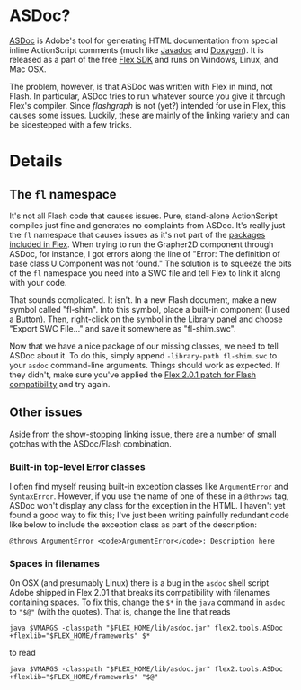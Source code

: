 # ASDoc? #
[ASDoc](http://labs.adobe.com/wiki/index.php/ASDoc) is Adobe's tool for generating HTML documentation from special inline ActionScript comments (much like [Javadoc](http://java.sun.com/j2se/javadoc/) and [Doxygen](http://www.stack.nl/~dimitri/doxygen/)). It is released as a part of the free [Flex SDK](http://labs.adobe.com/technologies/flex/sdk/) and runs on Windows, Linux, and Mac OSX.

The problem, however, is that ASDoc was written with Flex in mind, not Flash. In particular, ASDoc tries to run whatever source you give it through Flex's compiler. Since _flashgraph_ is not (yet?) intended for use in Flex, this causes some issues. Luckily, these are mainly of the linking variety and can be sidestepped with a few tricks.

# Details #

## The `fl` namespace ##
It's not all Flash code that causes issues. Pure, stand-alone ActionScript compiles just fine and generates no complaints from ASDoc. It's really just the `fl` namespace that causes issues as it's not part of the [packages included in Flex](http://livedocs.adobe.com/flex/201/langref/package-summary.html). When trying to run the Grapher2D component through ASDoc, for instance, I got errors along the line of "Error: The definition of base class UIComponent was not found." The solution is to squeeze the bits of the `fl` namespace you need into a SWC file and tell Flex to link it along with your code.

That sounds complicated. It isn't. In a new Flash document, make a new symbol called "fl-shim". Into this symbol, place a built-in component (I used a Button). Then, right-click on the symbol in the Library panel and choose "Export SWC File..." and save it somewhere as "fl-shim.swc".

Now that we have a nice package of our missing classes, we need to tell ASDoc about it. To do this, simply append `-library-path fl-shim.swc` to your `asdoc` command-line arguments. Things should work as expected.  If they didn't, make sure you've applied the [Flex 2.0.1 patch for Flash compatibility](http://kb.adobe.com/selfservice/viewContent.do?externalId=kb401493&sliceId=2) and try again.

## Other issues ##
Aside from the show-stopping linking issue, there are a number of small gotchas with the ASDoc/Flash combination.

### Built-in top-level Error classes ###
I often find myself reusing built-in exception classes like `ArgumentError` and `SyntaxError`. However, if you use the name of one of these in a `@throws` tag, ASDoc won't display any class for the exception in the HTML.  I haven't yet found a good way to fix this; I've just been writing painfully redundant code like below to include the exception class as part of the description:
```
@throws ArgumentError <code>ArgumentError</code>: Description here
```

### Spaces in filenames ###
On OSX (and presumably Linux) there is a bug in the `asdoc` shell script Adobe shipped in Flex 2.01 that breaks its compatibility with filenames containing spaces. To fix this, change the `$*` in the `java` command in `asdoc` to  `"$@"` (with the quotes). That is, change the line that reads
```
java $VMARGS -classpath "$FLEX_HOME/lib/asdoc.jar" flex2.tools.ASDoc +flexlib="$FLEX_HOME/frameworks" $*
```
to read
```
java $VMARGS -classpath "$FLEX_HOME/lib/asdoc.jar" flex2.tools.ASDoc +flexlib="$FLEX_HOME/frameworks" "$@"
```